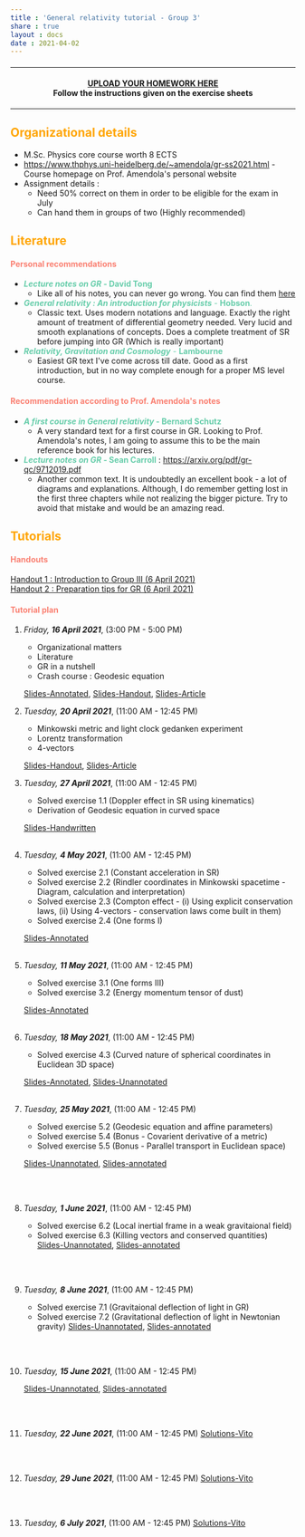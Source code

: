 ```yaml
---
title : 'General relativity tutorial - Group 3'
share : true
layout : docs
date : 2021-04-02
---
```


#### <hr>

#### <center>[UPLOAD YOUR HOMEWORK HERE](https://heibox.uni-heidelberg.de/u/d/f82d403f5c3749ffbe9f/)<br> Follow the instructions given on the exercise sheets</center>

<hr>

## <span style="color:orange"> **Organizational details** </span>

- M.Sc. Physics core course worth 8 ECTS
- https://www.thphys.uni-heidelberg.de/~amendola/gr-ss2021.html - Course homepage on Prof. Amendola's personal website
- Assignment details :
  - Need 50% correct on them in order to be eligible for the exam in July
  - Can hand them in groups of two (Highly recommended)

## <span style="color:orange"> **Literature** </span>

#### <span style="color:salmon"> Personal recommendations </span>

- <span style = "color:mediumaquamarine"> **_Lecture notes on GR_ - David Tong**  </span>
  - Like all of his notes, you can never go wrong. You can find them [here](http://www.damtp.cam.ac.uk/user/tong/gr.html)
- <span style = "color:mediumaquamarine">***General relativity : An introduction for physicists*** - **Hobson**. </span>
  - Classic text. Uses modern notations and language. Exactly the right amount of treatment of differential geometry needed. Very lucid and smooth explanations of concepts. Does a complete treatment of SR before jumping into GR (Which is really important)
- <span style = "color:mediumaquamarine">***Relativity, Gravitation and Cosmology*** -  **Lambourne**  </span>
  - Easiest GR text I've come across till date. Good as a first introduction, but in no way complete enough for a proper MS level course.

#### <span style="color:salmon"> Recommendation according to Prof. Amendola's notes </span>

- <span style = "color:mediumaquamarine">  **_A first course in General relativity_ - Bernard Schutz**  </span>
  - A very standard text for a first course in GR. Looking to Prof. Amendola's notes, I am going to assume this to be the main reference book for his lectures.
- <span style = "color:mediumaquamarine">  **_Lecture notes on GR_ - Sean Carroll**  </span> : https://arxiv.org/pdf/gr-qc/9712019.pdf
  - Another common text. It is undoubtedly an excellent book - a lot of diagrams and explanations.  Although, I do remember getting lost in the first three chapters while not realizing the bigger picture. Try to avoid that mistake and would be an amazing read.

## <span style="color:orange">**Tutorials** </span>

#### <span style="color:salmon">Handouts </span>

[Handout 1 : Introduction to Group III  (6 April 2021)](/files/teaching_md/ss21_gr/handout1_intro_to_groupiii_6april.pdf)  <br>
[Handout 2 : Preparation tips for GR (6 April 2021)](/files/teaching_md/ss21_gr/handout2.pdf)

#### <span style="color:salmon">Tutorial plan</span>

1. *Friday, **16 April 2021***, (3:00 PM - 5:00 PM)
    - Organizational matters
    - Literature
    - GR in a nutshell
    - Crash course : Geodesic equation

    [Slides-Annotated](/files/teaching_md/ss21_gr/slides0_new_annotated-16_4_21.pdf), [Slides-Handout](/files/teaching_md/ss21_gr/slides0_new_handout-16_4_21.pdf), [Slides-Article](/files/teaching_md/ss21_gr/slides0_new_article-16_4_21.pdf)

2. *Tuesday, **20 April 2021***,  (11:00 AM - 12:45 PM)<br>
   - Minkowski metric and light clock gedanken experiment
   - Lorentz transformation
   - 4-vectors

    [Slides-Handout](/files/teaching_md/ss21_gr/slides1_handout-20_4_21.pdf), [Slides-Article](/files/teaching_md/ss21_gr/slides1_article-20_4_21.pdf)
     <br>

3. *Tuesday, **27 April 2021***, (11:00 AM - 12:45 PM)<br>
    - Solved exercise 1.1 (Doppler effect in SR using kinematics)
    - Derivation of Geodesic equation in curved space

    [Slides-Handwritten](/files/teaching_md/ss21_gr/slides2_exercise1-27_4_21.pdf)
      <br> <br>

4. *Tuesday, **4 May 2021***, (11:00 AM - 12:45 PM) <br>
    - Solved exercise 2.1 (Constant acceleration in SR)
    - Solved exercise 2.2 (Rindler coordinates in Minkowski spacetime - Diagram, calculation and interpretation)
    - Solved exercise 2.3 (Compton effect - (i) Using explicit conservation laws, (ii) Using 4-vectors - conservation laws come built in them)
    - Solved exercise 2.4 (One forms I)

    [Slides-Annotated](/files/teaching_md/ss21_gr/slides3_exercise2-4_5_21.pdf)
   <br><br>

5. *Tuesday, **11 May 2021***, (11:00 AM - 12:45 PM)
    - Solved exercise 3.1 (One forms III)
    - Solved exercise 3.2 (Energy momentum tensor of dust)

    [Slides-Annotated](/files/teaching_md/ss21_gr/ex_sheet_3.pdf)
    <br><br>

6. *Tuesday, **18 May 2021***, (11:00 AM - 12:45 PM)
    - Solved exercise 4.3 (Curved nature of spherical coordinates in Euclidean 3D space)

    [Slides-Annotated](/files/teaching_md/ss21_gr/ex_sheet_4_annotated.pdf), [Slides-Unannotated](/files/teaching_md/ss21_gr/ex_sheet_4.pdf)
    <br><br>

7. *Tuesday, **25 May 2021***, (11:00 AM - 12:45 PM)

    -  Solved exercise 5.2 (Geodesic equation and affine parameters)
    -  Solved exercise 5.4 (Bonus - Covarient derivative of a metric)
    -  Solved exercise 5.5 (Bonus - Parallel transport in Euclidean space)

    [Slides-Unannotated](/files/teaching_md/ss21_gr/GR_EX5.pdf), [Slides-annotated](/files/teaching_md/ss21_gr/GR_EX5-annotated.pdf)

    <br><br>

8. *Tuesday, **1 June 2021***, (11:00 AM - 12:45 PM)

    - Solved exercise 6.2 (Local inertial frame in a weak gravitaional field)
    - Solved exercise 6.3 (Killing vectors and conserved quantities)
    [Slides-Unannotated](/files/teaching_md/ss21_gr/GR_EX6.pdf), [Slides-annotated](/files/teaching_md/ss21_gr/GR_EX6-annotated.pdf)

    <br><br>

9. *Tuesday, **8 June 2021***, (11:00 AM - 12:45 PM)
    - Solved exercise 7.1 (Gravitaional deflection of light in GR)
    - Solved exercise 7.2 (Gravitational deflection of light in Newtonian gravity)
    [Slides-Unannotated](/files/teaching_md/ss21_gr/GR_EX7.pdf), [Slides-annotated](/files/teaching_md/ss21_gr/GR_EX7-annotated.pdf)

    <br><br>

10. *Tuesday, **15 June 2021***, (11:00 AM - 12:45 PM)

    [Slides-Unannotated](/files/teaching_md/ss21_gr/GR_EX7.pdf), [Slides-annotated](/files/teaching_md/ss21_gr/GR_EX7-annotated.pdf)

     <br><br>

11. *Tuesday, **22 June 2021***, (11:00 AM - 12:45 PM)
     [Solutions-Vito](/files/teaching_md/ss21_gr/9_Vito.pdf)

      <br><br>

12. *Tuesday, **29 June 2021***, (11:00 AM - 12:45 PM)
     [Solutions-Vito](/files/teaching_md/ss21_gr/10_Vito.pdf)

     <br><br>

13. *Tuesday, **6 July 2021***, (11:00 AM - 12:45 PM)
     [Solutions-Vito](/files/teaching_md/ss21_gr/11_Vito.pdf)

      <br><br>
